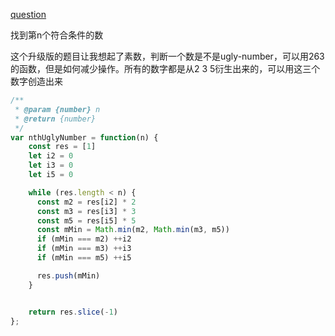 [question](https://leetcode.com/problems/ugly-number-ii)

找到第n个符合条件的数

这个升级版的题目让我想起了素数，判断一个数是不是ugly-number，可以用263的函数，但是如何减少操作。所有的数字都是从2 3 5衍生出来的，可以用这三个数字创造出来

```js
/**
 * @param {number} n
 * @return {number}
 */
var nthUglyNumber = function(n) {
    const res = [1]
    let i2 = 0
    let i3 = 0
    let i5 = 0

    while (res.length < n) {
      const m2 = res[i2] * 2
      const m3 = res[i3] * 3
      const m5 = res[i5] * 5
      const mMin = Math.min(m2, Math.min(m3, m5))
      if (mMin === m2) ++i2
      if (mMin === m3) ++i3
      if (mMin === m5) ++i5

      res.push(mMin)
    }


    return res.slice(-1)
};
```
